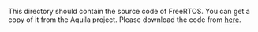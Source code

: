 This directory should contain the source code of FreeRTOS. You can get a copy of it from the Aquila project. Please download the code from [here](https://github.com/eisl-nctu/aquila/tree/master/sw/rtos/FreeRTOS).

